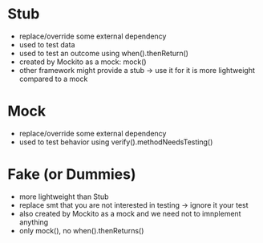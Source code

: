 # Stub
* replace/override some external dependency
* used to test data 
* used to test an outcome using when().thenReturn()
* created by Mockito as a mock: mock()
* other framework might provide a stub -> use it for it is more lightweight compared to a mock 
# Mock
* replace/override some external dependency
* used to test behavior using verify().methodNeedsTesting()
# Fake (or Dummies)
* more lightweight than Stub
* replace smt that you are not interested in testing -> ignore it your test
* also created by Mockito as a mock and we need not to imnplement anything
* only mock(), no when().thenReturns()
